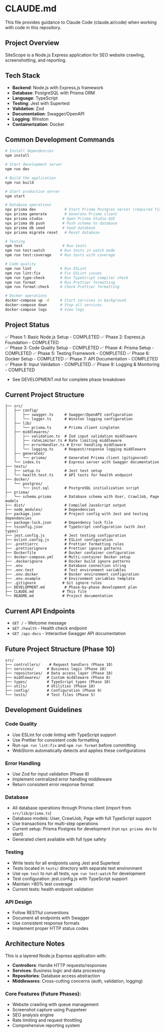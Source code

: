 # CLAUDE.md

This file provides guidance to Claude Code (claude.ai/code) when working with code in this repository.

## Project Overview

SiteScope is a Node.js Express application for SEO website crawling, screenshotting, and reporting.

## Tech Stack

- **Backend**: Node.js with Express.js framework
- **Database**: PostgreSQL with Prisma ORM
- **Language**: TypeScript
- **Testing**: Jest with Supertest
- **Validation**: Zod
- **Documentation**: Swagger/OpenAPI
- **Logging**: Winston
- **Containerization**: Docker

## Common Development Commands

```bash
# Install dependencies
npm install

# Start development server
npm run dev

# Build the application
npm run build

# Start production server
npm start

# Database operations
npx prisma dev             # Start Prisma Postgres server (required first)
npx prisma generate        # Generate Prisma client
npx prisma studio         # Open Prisma Studio GUI
npx prisma db push        # Push schema to database
npx prisma db seed        # Seed database
npx prisma migrate reset   # Reset database

# Testing
npm test                  # Run tests
npm run test:watch       # Run tests in watch mode
npm run test:coverage    # Run tests with coverage

# Code quality
npm run lint             # Run ESLint
npm run lint:fix         # Fix ESLint issues
npm run type-check       # Run TypeScript compiler check
npm run format           # Run Prettier formatting
npm run format:check     # Check Prettier formatting

# Docker operations
docker-compose up -d     # Start services in background
docker-compose down      # Stop all services
docker-compose logs      # View logs
```

## Project Status

✅ Phase 1: Basic Node.js Setup - COMPLETED
✅ Phase 2: Express.js Foundation - COMPLETED  
✅ Phase 3: Code Quality Setup - COMPLETED
✅ Phase 4: Prisma Setup - COMPLETED
✅ Phase 5: Testing Framework - COMPLETED
✅ Phase 6: Docker Setup - COMPLETED
✅ Phase 7: API Documentation - COMPLETED
✅ Phase 8: Input Validation - COMPLETED
✅ Phase 9: Logging & Monitoring - COMPLETED
- See DEVELOPMENT.md for complete phase breakdown

## Current Project Structure

```
├── src/
│   ├── config/
│   │   ├── swagger.ts     # Swagger/OpenAPI configuration
│   │   └── logger.ts      # Winston logging configuration
│   ├── lib/
│   │   └── prisma.ts      # Prisma client singleton
│   ├── middlewares/
│   │   ├── validation.ts  # Zod input validation middleware
│   │   ├── rateLimiter.ts # Rate limiting middleware
│   │   ├── errorHandler.ts # Error handling middleware
│   │   └── logging.ts     # Request/response logging middleware
│   ├── generated/
│   │   └── prisma/        # Generated Prisma client (gitignored)
│   └── index.ts           # Express server with Swagger documentation
├── tests/
│   ├── setup.ts           # Jest test setup
│   └── health.test.ts     # API tests for health endpoint
├── docker/
│   └── postgres/
│       └── init.sql       # PostgreSQL initialization script
├── prisma/
│   └── schema.prisma      # Database schema with User, CrawlJob, Page models
├── dist/                  # Compiled JavaScript output
├── node_modules/          # Dependencies
├── package.json           # Project config with Jest and testing dependencies
├── package-lock.json      # Dependency lock file
├── tsconfig.json          # TypeScript configuration (with Jest types)
├── jest.config.js         # Jest testing configuration
├── eslint.config.js       # ESLint configuration
├── .prettierrc            # Prettier formatting rules
├── .prettierignore        # Prettier ignore patterns
├── Dockerfile             # Docker container configuration
├── docker-compose.yml     # Multi-container Docker setup
├── .dockerignore          # Docker build ignore patterns
├── .env                   # Database connection string
├── .env.test              # Test environment variables
├── .env.docker            # Docker environment configuration
├── .env.example           # Environment variables template
├── .gitignore            # Git ignore rules
├── DEVELOPMENT.md         # Phase-by-phase development plan
├── CLAUDE.md             # This file
└── README.md             # Project documentation
```

## Current API Endpoints

- `GET /` - Welcome message
- `GET /health` - Health check endpoint
- `GET /api-docs` - Interactive Swagger API documentation

## Future Project Structure (Phase 10)

```
src/
├── controllers/    # Request handlers (Phase 10)
├── services/      # Business logic (Phase 10)
├── repositories/  # Data access layer (Phase 10)
├── middlewares/   # Custom middleware (Phase 8)
├── types/         # TypeScript types (Phase 10)
├── utils/         # Utilities (Phase 10)
├── config/        # Configuration (Phase 9)
└── tests/         # Test files (Phase 5)
```

## Development Guidelines

### Code Quality
- Use ESLint for code linting with TypeScript support
- Use Prettier for consistent code formatting
- Run `npm run lint:fix` and `npm run format` before committing
- WebStorm automatically detects and applies these configurations

### Error Handling
- Use Zod for input validation (Phase 8)
- Implement centralized error handling middleware
- Return consistent error response format

### Database
- All database operations through Prisma client (import from `src/lib/prisma.ts`)
- Database models: User, CrawlJob, Page with full TypeScript support
- Use transactions for multi-step operations
- Current setup: Prisma Postgres for development (run `npx prisma dev` to start)
- Generated client available with full type safety

### Testing
- Write tests for all endpoints using Jest and Supertest
- Tests located in `tests/` directory with separate test environment
- Use `npm test` to run all tests, `npm run test:watch` for development
- Test configuration: jest.config.js with TypeScript support
- Maintain >80% test coverage
- Current tests: health endpoint validation

### API Design
- Follow RESTful conventions
- Document all endpoints with Swagger
- Use consistent response formats
- Implement proper HTTP status codes

## Architecture Notes

This is a layered Node.js Express application with:
- **Controllers**: Handle HTTP requests/responses
- **Services**: Business logic and data processing
- **Repositories**: Database access abstraction
- **Middlewares**: Cross-cutting concerns (auth, validation, logging)

### Core Features (Future Phases):
- Website crawling with queue management
- Screenshot capture using Puppeteer
- SEO analysis engine
- Rate limiting and request throttling
- Comprehensive reporting system